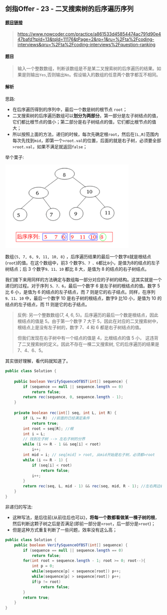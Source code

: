 ## 剑指Offer - 23 - 二叉搜索树的后序遍历序列

#### [题目链接](https://www.nowcoder.com/practice/a861533d45854474ac791d90e447bafd?tpId=13&tqId=11176&tPage=2&rp=1&ru=%2Fta%2Fcoding-interviews&qru=%2Fta%2Fcoding-interviews%2Fquestion-ranking)

> https://www.nowcoder.com/practice/a861533d45854474ac791d90e447bafd?tpId=13&tqId=11176&tPage=2&rp=1&ru=%2Fta%2Fcoding-interviews&qru=%2Fta%2Fcoding-interviews%2Fquestion-ranking

#### 题目

> 输入一个整数数组，判断该数组是不是某二叉搜索树的后序遍历的结果。如果是则输出`Yes`,否则输出`No`。假设输入的数组的任意两个数字都互不相同。

#### 解析

思路:

* 在后序遍历得到的序列中，最后一个数是树的根节点 `root`；
* 二叉搜索树的后序遍历数组可以**划分为两部分**。第一部分是左子树结点的值，它们都比根节点的值小；第二部分是右子树结点的值，它们都比根节点的值大；
* 所以按照上面的方法，递归的时候，每次先确定根`root`，然后在`[L,R]`范围内每次先找到`mid`，即第一个`>root.val`的位置，后面的就是右子树，必须要全部`>root.val`，如果不满足就返回`false`；

举个栗子:

![](images/23_s.png)

数组`{5, 7, 6, 9, 11, 10, 8}` ，后序遍历结果的最后一个数字`8`就是根结点(`root`)的值。在这个数组中，前3 个数字`5、7 、6`都比`8`小，是值为8的结点的左子树结点；后 3 个数字`9、11、10` 都比 8 大，是值为 8 的结点的右子树结点。

我们接下来用同样的方法确定与数组每一部分对应的子树的结构。这其实就是一个递归的过程。对于序列 `5、7、6`，最后一个数字 6 是左子树的根结点的值。数字 5 比 6 小，是值为 6 的结点的左子结点，而 7 则是它的右子结点。同样，在序列` 9、11、10` 中，最后一个数字 10 是右子树的根结点，数字9 比10 小，是值为 10 的结点的左子结点，而 11 则是它的右子结点。

> 反例: 另一个整数数组{7, 4, 6, 5}。后序遍历的最后一个数是根结点，因此根结点的值是 5。由于第一个数字 7 大于 5，因此在对应的二叉搜索树中，根结点上是没有左子树的，数字 7、4 和 6 都是右子树结点的值。
>
> 但我们发现在右子树中有一个结点的值是 4，比根结点的值 5 小， 这违背了二叉搜索树的定义。因此不存在一棵二又搜索树, 它的后序遍历的结果是 7、4、6、5。

其实很好理解，看代码就知道了。

```java
public class Solution {

    public boolean VerifySquenceOfBST(int[] sequence) {
        if (sequence == null || sequence.length == 0)
            return false;
        return rec(sequence, 0, sequence.length - 1);
    }

    private boolean rec(int[] seq, int L, int R) {
        if (L >= R)  //前面的已经满足条件
            return true; 
        int root = seq[R]; //根 
        int i = L;
        // 找到左子树 --> 左右子树的分界 
        while (i <= R - 1 && seq[i] < root)
            i++;
        int mid = i; // seq[mid] > root, 从mid开始是右子树，必须都>root
        while (i <= R - 1) {
            if (seq[i] < root)
                return false;
            i++;
        }
        return rec(seq, L, mid - 1) && rec(seq, mid, R - 1); //左右两边都是满足条件的
    }
}
```

非递归的写法:

* 这种写法，是后往前(从前往后也可以)，**将每一个数都看做某一棵子树的根**，然后判断这颗子树之后是否满足(即前一部分是`<root`，后一部分是`>root`)；
* 但是这种方式重复判断了一些问题，效率没有这么高；

```java
public class Solution {
    public boolean VerifySquenceOfBST(int[] sequence) {
        if (sequence == null || sequence.length == 0)
            return false;
        for(int root = sequence.length - 1; root >= 0; root--){
            int p = 0;
            while(sequence[p] < sequence[root]) p++;
            while(sequence[p] > sequence[root]) p++;
            if(p != root)
                return false;
        }
        return true;
    }
}
```

